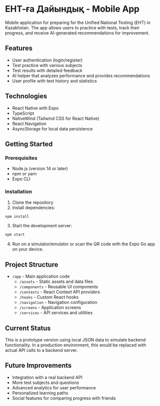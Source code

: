 # ЕНТ-ға Дайындық - Mobile App

Mobile application for preparing for the Unified National Testing (ЕНТ) in Kazakhstan. The app allows users to practice with tests, track their progress, and receive AI-generated recommendations for improvement.

## Features

- User authentication (login/register)
- Test practice with various subjects
- Test results with detailed feedback
- AI helper that analyzes performance and provides recommendations
- User profile with test history and statistics

## Technologies

- React Native with Expo
- TypeScript
- NativeWind (Tailwind CSS for React Native)
- React Navigation
- AsyncStorage for local data persistence

## Getting Started

### Prerequisites

- Node.js (version 14 or later)
- npm or yarn
- Expo CLI

### Installation

1. Clone the repository
2. Install dependencies:

```bash
npm install
```

3. Start the development server:

```bash
npm start
```

4. Run on a simulator/emulator or scan the QR code with the Expo Go app on your device.

## Project Structure

- `/app` - Main application code
  - `/assets` - Static assets and data files
  - `/components` - Reusable UI components
  - `/contexts` - React Context API providers
  - `/hooks` - Custom React hooks
  - `/navigation` - Navigation configuration
  - `/screens` - Application screens
  - `/services` - API services and utilities

## Current Status

This is a prototype version using local JSON data to simulate backend functionality. In a production environment, this would be replaced with actual API calls to a backend server.

## Future Improvements

- Integration with a real backend API
- More test subjects and questions
- Advanced analytics for user performance
- Personalized learning paths
- Social features for comparing progress with friends
